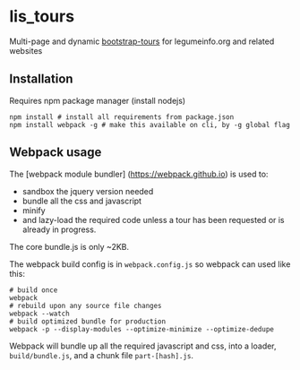 # lis_tours
Multi-page and dynamic  [bootstrap-tours](http://bootstraptour.com)  for legumeinfo.org and related websites

## Installation

Requires npm package manager (install nodejs)

    npm install # install all requirements from package.json
    npm install webpack -g # make this available on cli, by -g global flag
    
## Webpack usage

The [webpack module bundler] (https://webpack.github.io) is used to:

* sandbox the jquery version needed
* bundle all the css and javascript
* minify
* and lazy-load the required code unless a tour has been requested or is already in progress. 

The core bundle.js is only ~2KB.

The webpack build config is in `webpack.config.js` so webpack can used like this:

    # build once
    webpack
    # rebuild upon any source file changes
    webpack --watch
    # build optimized bundle for production
    webpack -p --display-modules --optimize-minimize --optimize-dedupe

Webpack will bundle up all the required javascript and css, into a loader, `build/bundle.js`, and a chunk file `part-[hash].js`.



